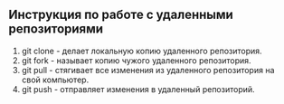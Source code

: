 ## Инструкция по работе с удаленными репозиториями

1. git clone - делает локальную копию удаленного репозитория.
2. git fork - называет копию чужого удаленного репозитория.
3. git pull - стягивает все изменения из удаленного репозитория на свой компьютер.
4. git push - отправляет изменения в удаленный репозиторий.
